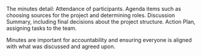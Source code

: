 The minutes detail:
Attendance of participants.
Agenda items such as choosing sources for the project and determining roles.
Discussion Summary, including final decisions about the project structure.
Action Plan, assigning tasks to the team.

Minutes are important for accountability and ensuring everyone is aligned with what was discussed and agreed upon.
